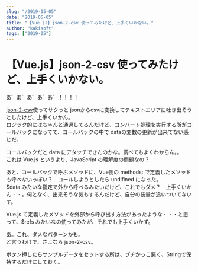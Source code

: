 ```yaml
---
slug: "/2019-05-05"
date: "2019-05-05"
title: "【Vue.js】json-2-csv 使ってみたけど、上手くいかない。"
author: "kakisoft"
tags: ["2019-05"]
---
```

# 【Vue.js】json-2-csv 使ってみたけど、上手くいかない。

あ゛あ゛あ゛あ゛あ゛！！！！  

[json-2-csv](https://www.npmjs.com/package/json-2-csv)使ってサクっと jsonからcsvに変換してテキストエリアに吐き出そうとしたけど、上手くいかん。  
ロジック的にはちゃんと通過してるんだけど、コンバート処理を実行する所がコールバックになってて、コールバックの中で dataの変数の更新が出来てない感じだ。  

コールバックだと data にアタッチできんのかな。調べてもよくわからん。。  
これは Vue.js というより、JavaScript の理解度の問題なの？  

あと、コールバックで呼ぶメソッドに、Vue側の methods: で定義したメソッドも呼べないっぽい？　コールしようとしたら undifined になった。  
$data みたいな指定で外から呼べるみたいだけど、これでもダメ？　上手くいかん・・。何となく、出来そうな気もするんだけど、自分の技量が追いついてないす。  

Vue.js て定義したメソッドを外部から呼び出す方法があったような・・・と思って、$refs みたいなの使ってみたが、それでも上手くいかず。  

あ。これ、ダメなパターンかも。  
と言うわけで、さよなら json-2-csv。  

ボタン押したらサンプルデータをセットする所は、ブチかっこ悪く、Stringで保持するだけにしておく。  
